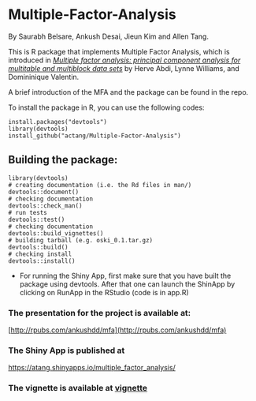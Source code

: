 # Multiple-Factor-Analysis

By Saurabh Belsare, Ankush Desai, Jieun Kim and Allen Tang.

This is R package that implements Multiple Factor Analysis, which is introduced in *[Multiple factor analysis: principal component analysis for multitable and multiblock data sets](https://www.utdallas.edu/~herve/abdi-WiresCS-mfa-2013.pdf)* by Herve Abdi, Lynne Williams, and Domininique Valentin.

A brief introduction of the MFA and the package can be found in the repo.

To install the package in R, you can use the following codes:
```
install.packages("devtools")
library(devtools)
install_github("actang/Multiple-Factor-Analysis")
```

## Building the package:
```
library(devtools)
# creating documentation (i.e. the Rd files in man/)
devtools::document()
# checking documentation
devtools::check_man()
# run tests
devtools::test()
# checking documentation
devtools::build_vignettes()
# building tarball (e.g. oski_0.1.tar.gz)
devtools::build()
# checking install
devtools::install()
```

- For running the Shiny App, first make sure that you have built the package using devtools. After that one can launch the ShinApp by clicking on RunApp in the RStudio (code is in app.R)

### The presentation for the project is available at:
[http://rpubs.com/ankushdd/mfa](http://rpubs.com/ankushdd/mfa)

### The Shiny App is published at 
https://atang.shinyapps.io/multiple_factor_analysis/

### The vignette is available at [vignette](https://github.com/actang/Multiple-Factor-Analysis/blob/master/MFA/vignettes/mfa-vignette.Rmd?)


